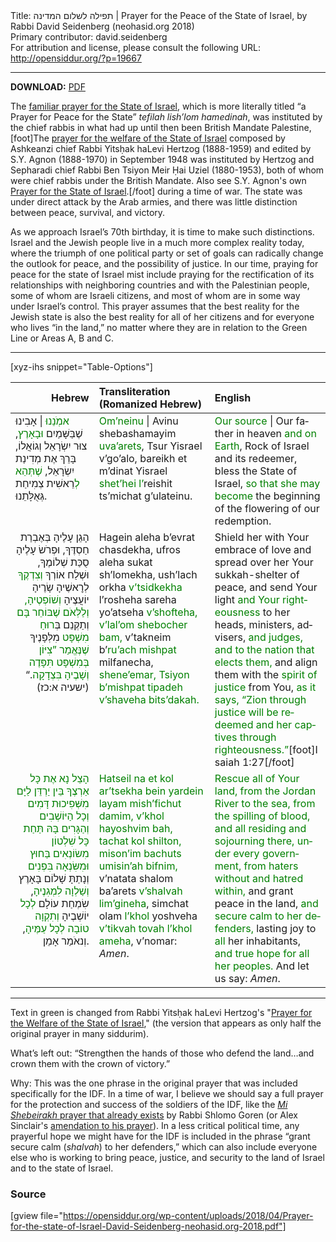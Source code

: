 <html>
<head></head>
<body>
Title: תפילה לשלום המדינה | Prayer for the Peace of the State of Israel, by Rabbi David Seidenberg (neohasid.org 2018)<br />
Primary contributor: david.seidenberg<br />
For attribution and license, please consult the following URL: <a href="http://opensiddur.org/?p=19667">http://opensiddur.org/?p=19667</a>
<p />
<hr />

<style type="text/css" media="all">.printfriendly {display: none!important;}</style>

<strong>DOWNLOAD:</strong> <a href="https://opensiddur.org/wp-content/uploads/2018/04/Prayer-for-the-state-of-Israel-David-Seidenberg-neohasid.org-2018.pdf">PDF</a>

The <a href="https://opensiddur.org/?p=17652">familiar prayer for the State of Israel</a>, which is more literally titled “a Prayer for Peace for the State” <em>tefilah lish’lom hamedinah</em>, was instituted by the chief rabbis in what had up until then been British Mandate Palestine,[foot]The <a href="https://opensiddur.org/prayers-for/collective-welfare/government/prayer-for-the-welfare-of-the-state-of-israel-by-yitshak-halevi-hertzog-1948/">prayer for the welfare of the State of Israel</a> composed by Ashkeanzi chief Rabbi Yitsḥak haLevi Hertzog (1888-1959) and edited by S.Y. Agnon (1888-1970) in September 1948 was instituted by Hertzog and Sepharadi chief Rabbi Ben Tsiyon Meir Ḥai Uziel (1880-1953), both of whom were chief rabbis under the British Mandate. Also see S.Y. Agnon's own <a href="https://opensiddur.org/prayers-for/collective-welfare/government/prayer-for-the-state-of-israel-adaptation-by-shai-agnon-1948/">Prayer for the State of Israel</a>.[/foot] during a time of war. The state was under direct attack by the Arab armies, and there was little distinction between peace, survival, and victory.

As we approach Israel’s 70th birthday, it is time to make such distinctions. Israel and the Jewish people live in a much more complex reality today, where the triumph of one political party or set of goals can radically change the outlook for peace, and the possibility of justice. In our time, praying for peace for the state of Israel mist include praying for the rectification of its relationships with neighboring countries and with the Palestinian people, some of whom are Israeli citizens, and most of whom are in some way under Israel’s control. This prayer assumes that the best reality for the Jewish state is also the best reality for all of her citizens and for everyone who lives “in the land,” no matter where they are in relation to the Green Line or Areas A, B and C.

<hr />

[xyz-ihs snippet="Table-Options"]<table style="margin-left: auto; margin-right: auto;" class="draggable">
<thead><tr><th id="x" style="text-align: right;">Hebrew</th><th style="text-align: left;">Transliteration (Romanized Hebrew)</th><th style="text-align: left;">English</th></tr></thead>
<tbody>
<tr><td style="vertical-align:top;" width="26%">
<div class="liturgy" lang="he">
<span style="color: green;">אמְֹנֵנוּ</span> | אָבִינוּ שֶׁבַּשָּׁמַיִם <span style="color: green;">וּבָאָרֶץ</span>,
צוּר יִשְׂרָאֵל וְגוֹאֲלוֹ, 
בָּרֵךְ אֶת מְדִינַת יִשְׂרָאֵל,
<span style="color: green;">שֶׁתְּהֵא לְ</span>רֵאשִׁית צְמִיחַת גְּאֻלָּתֵנוּ.
</span></div></td>

<td style="vertical-align:top;" width="36%">
<div class="romanized-transliteration" lang="he">
<span style="color: green;">Om’neinu</span> | Avinu shebashamayim <span style="color: green;">uva’arets</span>,
Tsur Yisrael v’go’alo, 
bareikh et m’dinat Yisrael 
<span style="color: green;">shet’hei l’</span>reishit ts’michat g’ulateinu. 
</div></td>
 
<td style="vertical-align:top;" width="36%">
<div class="english" lang="en">
<span style="color: green;">Our source</span> | Our father in heaven <span style="color: green;">and on Earth</span>,
Rock of Israel and its redeemer, 
bless the State of Israel, 
<span style="color: green;">so that she may become</span> the beginning of the flowering of our redemption.
</div></td></tr>


<tr><td style="vertical-align:top;" width="26%">
<div class="liturgy" lang="he" style="text-align: right;">
הָגֵן עָלֶיהָ בְּאֶבְרַת חַסְדֶּךָ, 
וּפְרֹשׂ עָלֶיהָ סֻכַּת שְׁלוֹמֶךָ,
וּשְׁלַח אוֹרְךָ <span style="color: green;">וְצִדְקֶךָ</span> לְרׇאשֶׁיהָ 
שָׂרֶיהָ יוֹעֲצֶיהָ <span style="color: green;">וְשׁוֹפְטֶיהָ, 
וְלַלְּאֹם שֶׁבּוֹחֵר בָּם</span>
וְתַקְּנֵם בְּ<span style="color: green;">רוּחַ מִשְׁפָּט</span> מִלְּפָנֶיךָ
<span style="color: green;">שֶׁנֶּאֱמַר ”צִיּוֹן בְּמִשְׁפָּט תִּפָּדֶה 
וְשָׁבֶיהָ בִּצְדָקָה</span>.“ <span class="citation">(ישעיה א:כז)</span>
</span></div></td>

<td style="vertical-align:top;" width="36%">
<div class="romanized-transliteration" lang="he">
Hagein aleha b’evrat chasdekha, 
ufros aleha sukat sh’lomekha, 
ush’lach orkha <span style="color: green;">v’tsidkekha</span> l’rosheha 
sareha yo’atseha <span style="color: green;">v’shofteha, 
v’lal’om shebocher bam,</span>
v’takneim b’<span style="color: green;">ru’ach mishpat</span> milfanecha, 
<span style="color: green;">shene’emar, Tsiyon b’mishpat tipadeh 
v’shaveha bits’dakah.</span>
</div></td>
 
<td style="vertical-align:top;" width="36%">
<div class="english" lang="en">
Shield her with Your embrace of love 
and spread over her Your sukkah-shelter of peace, 
and send Your light <span style="color: green;"> and Your righteousness</span> to her heads,
ministers, advisers, <span style="color: green;">and judges, 
and to the nation that elects them,</span> 
and align them with the <span style="color: green;">spirit of justice</span> from You, 
<span style="color: green;">as it says, “Zion through justice will be redeemed 
and her captives through righteousness.”</span>[foot]Isaiah 1:27[/foot]
</div></td></tr>


<tr><td style="vertical-align:top;" width="26%">
<div class="liturgy" lang="he" style="text-align: right;">
<span style="color: green;">הָצֵל נָא אֶת כָּל אַרְצֶךָ 
בֵּין יַרְדֵּן לַיָּם 
מִשְּׁפִיכוּת דָּמִים
וְכָל הַיּוֹשְׁבִים וְהַגָּרִים בָּהּ 
תַּחַת כָּל שִׁלְטוֹן
מִשׂוֹנְאִים בַּחוּץ וּמִשִּׂנְאָה בִּפְנִים</span>
וְנָתַתָּ שָׁלוֹם בָּאָרֶץ 
<span style="color: green;">וְשַׁלְוָה לִמְגִנֶיהָ</span>,
שִׂמְחַת עוֹלָם <span style="color: green;">לְכָל</span> יוֹשְׁבֶיהָ 
<span style="color: green;">וְתִקְוָה טוֹבָה לְכָל עַמֶּיהָ</span>,
וְנאֹמַר אָמֵן.
</span></div></td>

<td style="vertical-align:top;" width="36%">
<div class="romanized-transliteration" lang="he">
<span style="color: green;">Hatseil na et kol ar’tsekha 
bein yardein layam 
mish’fichut damim, 
v’khol hayoshvim bah, 
tachat kol shilton, 
mison’im bachuts umisin’ah bifnim,</span>
v’natata shalom ba’arets 
<span style="color: green;">v’shalvah lim’gineha</span>, 
simchat olam <span style="color: green;">l’khol</span> yoshveha 
<span style="color: green;">v’tikvah tovah l’khol ameha</span>, 
v’nomar: <em>Amen</em>.
</div></td>

 
<td style="vertical-align:top;" width="36%">
<div class="english" lang="en">
<span style="color: green;">Rescue all of Your land, 
from the Jordan River to the sea, 
from the spilling of blood, 
and all residing and sojourning there, 
under every government, 
from haters without and hatred within,</span>
and grant peace in the land, 
<span style="color: green;">and secure calm to her defenders,</span>
lasting joy to <span style="color: green;">all</span> her inhabitants, 
<span style="color: green;">and true hope for all her peoples.</span>
And let us say: <em>Amen</em>.
</span></div></td>
</tbody></table>

<hr />

Text in green is changed from Rabbi Yitsḥak haLevi Hertzog's "<a href="https://opensiddur.org/?p=17652">Prayer for the Welfare of the State of Israel</a>," (the version that appears as only half the original prayer in many siddurim).

What’s left out: “Strengthen the hands of those who defend the land…and crown them with the crown of victory.”

Why: This was the one phrase in the original prayer that was included specifically for the IDF. In a time of war, I believe we should say a full prayer for the protection and success of the soldiers of the IDF, like the <a href="http://www.jr.co.il/prayers/hebrew-idf-prayer.htm"><em>Mi Shebeirakh</em> prayer that already exists</a> by Rabbi Shlomo Goren (or Alex Sinclair's <a href="https://opensiddur.org/prayers-for/collective-welfare/national-defense/prayer-for-the-welfare-of-israel-defense-forces-soldiers/">amendation to his prayer</a>). In a less critical political time, any prayerful hope we might have for the IDF is included in the phrase “grant secure calm (<em>shalvah</em>) to her defenders,” which can also include everyone else who is working to bring peace, justice, and security to the land of Israel and to the state of Israel.

<h3>Source</h3>

[gview file="https://opensiddur.org/wp-content/uploads/2018/04/Prayer-for-the-state-of-Israel-David-Seidenberg-neohasid.org-2018.pdf"]

</body>
</html>